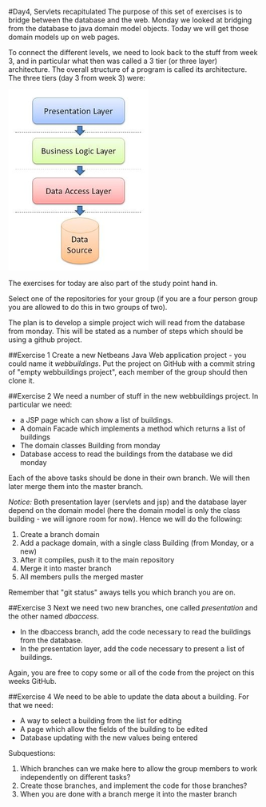 #Day4, Servlets recapitulated
The purpose of this set of exercises is to bridge between the database and the web. Monday we looked at bridging from the database to java domain model objects. Today we will get those domain models up on web pages.

To connect the different levels, we need to look back to the stuff from week 3, and in particular what then was called a 3 tier (or three layer) architecture. The overall structure of a program is called its architecture.
The three tiers (day 3 from week 3) were:

![Threetierimage](../img/3tier.jpg)

The exercises for today are also part of the study point hand in.

Select one of the repositories for your group (if you are a four person group you are allowed to do this in two groups of two).

The plan is to develop a simple project wich will read from the database from monday. This will be stated as a number of steps which should be using a github project. 

##Exercise 1
Create a new Netbeans Java Web application project - you could name it _webbuildings_. Put the project on GitHub with a commit string of "empty webbuildings project", each member of the group should then clone it.

##Exercise 2
We need a number of stuff in the new webbuildings project. In particular we need:

* a JSP page which can show a list of buildings.
* A domain Facade which implements a method which returns a list of buildings
* The domain classes Building from monday
* Database access to read the buildings from the database we did monday

Each of the above tasks should be done in their own branch. We will then later merge them into the master branch.

*Notice:* Both presentation layer (servlets and jsp) and the database layer depend on the domain model (here the domain model is only the class building - we will ignore room for now). Hence we will do the following:

1. Create a branch domain
1. Add a package domain, with a single class Building (from Monday, or a new)
1. After it compiles, push it to the main repository
1. Merge it into master branch
1. All members pulls the merged master

Remember that "git status" aways tells you which branch you are on.

##Exercise 3
Next we need two new branches, one called _presentation_ and the other named _dbaccess_. 

* In the dbaccess branch, add the code necessary to read the buildings from the database.
* In the presentation layer, add the code necessary to present a list of buildings.

Again, you are free to copy some or all of the code from the project on this weeks GitHub. 

##Exercise 4
We need to be able to update the data about a building. For that we need:

* A way to select a building from the list for editing
* A page which allow the fields of the building to be edited
* Database updating with the new values being entered

Subquestions:

1. Which branches can we make here to allow the group members to work independently on different tasks?
1. Create those branches, and implement the code for those branches?
1. When you are done with a branch merge it into the master branch











